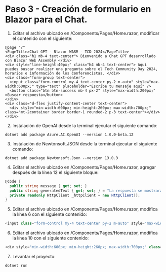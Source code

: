 # Paso 3 - Creación de formulario en Blazor para el Chat.

1. Editar el archivo ubicado en /Components/Pages/Home.razor, modificar el contenido con el siguiente:
```
@page "/" 
<PageTitle>Chat GPT - Blazor WASM - TCD 2024</PageTitle>
<div class="h1 mb-4 text-center"> Bienvenido a Chat GPT desarrollado con Blazor Web Assembly </div>
<div style="line-height:40px;" class="h4 mb-4 text-center"> Aquí puedes buscar realizar una pregunta sobre el Tech Community Day 2024, horarios e información de los conferencistas. </div>
<div class="form-group text-center">
  <input class="form-control my-4 text-center py-2 m-auto" style="max-width:600px;" type="text" placeholder="Escribe tu mensaje aquí" />
  <button class="btn btn-success mb-4 px-2" style="max-width:200px;" >Buscar respuesta</button>
</div>
<div class="d-flex justify-content-center text-center">
  <div style="min-width:600px; min-height:260px; max-width:700px;" class="mt-2container border border-1 rounded-2 p-3 text-center"></div>
</div>
```

2. Instalación de OpenAI desde la terminal ejecutar el siguiente comando:

```
dotnet add package Azure.AI.OpenAI --version 1.0.0-beta.12
```

3. Instalación de Newtonsoft.JSON desde la terminal ejecutar el siguiente comando:

```
dotnet add package Newtonsoft.Json --version 13.0.3
```

4. Editar el archivo ubicado en /Components/Pages/Home.razor, agregar después de la línea 12 el siguiente bloque:

```csharp
@code {
  public string message { get; set; }
  public string generatedText { get; set; } = "La respuesta se mostrará aquí.";
  private readonly HttpClient _httpClient = new HttpClient();
}

```

5. Editar el archivo ubicado en /Components/Pages/Home.razor, modifica la línea 6 con el siguiente contenido:

```csharp
<input class="form-control my-4 text-center py-2 m-auto" style="max-width:600px;" type="text" @bind="@message" placeholder="Escribe tu mensaje aquí" />
```

6. Editar el archivo ubicado en /Components/Pages/Home.razor, modifica la línea 10 con el siguiente contenido:

```csharp
<div style="min-width:600px; min-height:260px; max-width:700px;" class="mt-2container border border-1 rounded-2 p-3 text-center">@generatedText</div>
```

7. Levantar el proyecto

```
dotnet run
```